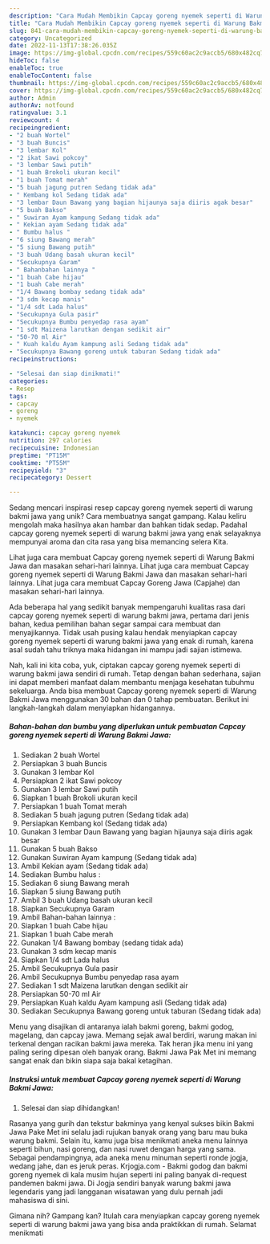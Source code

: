 ```yaml
---
description: "Cara Mudah Membikin Capcay goreng nyemek seperti di Warung Bakmi Jawa yang Mantap"
title: "Cara Mudah Membikin Capcay goreng nyemek seperti di Warung Bakmi Jawa yang Mantap"
slug: 841-cara-mudah-membikin-capcay-goreng-nyemek-seperti-di-warung-bakmi-jawa-yang-mantap
category: Uncategorized
date: 2022-11-13T17:38:26.035Z
image: https://img-global.cpcdn.com/recipes/559c60ac2c9accb5/680x482cq70/capcay-goreng-nyemek-seperti-di-warung-bakmi-jawa-foto-resep-utama.jpg
hideToc: false
enableToc: true
enableTocContent: false
thumbnail: https://img-global.cpcdn.com/recipes/559c60ac2c9accb5/680x482cq70/capcay-goreng-nyemek-seperti-di-warung-bakmi-jawa-foto-resep-utama.jpg
cover: https://img-global.cpcdn.com/recipes/559c60ac2c9accb5/680x482cq70/capcay-goreng-nyemek-seperti-di-warung-bakmi-jawa-foto-resep-utama.jpg
author: Admin
authorAv: notfound
ratingvalue: 3.1
reviewcount: 4
recipeingredient:
- "2 buah Wortel"
- "3 buah Buncis"
- "3 lembar Kol"
- "2 ikat Sawi pokcoy"
- "3 lembar Sawi putih"
- "1 buah Brokoli ukuran kecil"
- "1 buah Tomat merah"
- "5 buah jagung putren Sedang tidak ada"
- " Kembang kol Sedang tidak ada"
- "3 lembar Daun Bawang yang bagian hijaunya saja diiris agak besar"
- "5 buah Bakso"
- " Suwiran Ayam kampung Sedang tidak ada"
- " Kekian ayam Sedang tidak ada"
- " Bumbu halus "
- "6 siung Bawang merah"
- "5 siung Bawang putih"
- "3 buah Udang basah ukuran kecil"
- "Secukupnya Garam"
- " Bahanbahan lainnya "
- "1 buah Cabe hijau"
- "1 buah Cabe merah"
- "1/4 Bawang bombay sedang tidak ada"
- "3 sdm kecap manis"
- "1/4 sdt Lada halus"
- "Secukupnya Gula pasir"
- "Secukupnya Bumbu penyedap rasa ayam"
- "1 sdt Maizena larutkan dengan sedikit air"
- "50-70 ml Air"
- " Kuah kaldu Ayam kampung asli Sedang tidak ada"
- "Secukupnya Bawang goreng untuk taburan Sedang tidak ada"
recipeinstructions:

- "Selesai dan siap dinikmati!"
categories:
- Resep
tags:
- capcay
- goreng
- nyemek

katakunci: capcay goreng nyemek 
nutrition: 297 calories
recipecuisine: Indonesian
preptime: "PT15M"
cooktime: "PT55M"
recipeyield: "3"
recipecategory: Dessert

---
```





Sedang mencari inspirasi resep capcay goreng nyemek seperti di warung bakmi jawa yang unik? Cara membuatnya sangat gampang. Kalau keliru mengolah maka hasilnya akan hambar dan bahkan tidak sedap. Padahal capcay goreng nyemek seperti di warung bakmi jawa yang enak selayaknya mempunyai aroma dan cita rasa yang bisa memancing selera Kita.





Lihat juga cara membuat Capcay goreng nyemek seperti di Warung Bakmi Jawa dan masakan sehari-hari lainnya. Lihat juga cara membuat Capcay goreng nyemek seperti di Warung Bakmi Jawa dan masakan sehari-hari lainnya. Lihat juga cara membuat Capcay Goreng Jawa (Capjahe) dan masakan sehari-hari lainnya.

Ada beberapa hal yang sedikit banyak mempengaruhi kualitas rasa dari capcay goreng nyemek seperti di warung bakmi jawa, pertama dari jenis bahan, kedua pemilihan bahan segar sampai cara membuat dan menyajikannya. Tidak usah pusing kalau hendak menyiapkan capcay goreng nyemek seperti di warung bakmi jawa yang enak di rumah, karena asal sudah tahu triknya maka hidangan ini mampu jadi sajian istimewa.






Nah, kali ini kita coba, yuk, ciptakan capcay goreng nyemek seperti di warung bakmi jawa sendiri di rumah. Tetap dengan bahan sederhana, sajian ini dapat memberi manfaat dalam membantu menjaga kesehatan tubuhmu sekeluarga. Anda bisa membuat Capcay goreng nyemek seperti di Warung Bakmi Jawa menggunakan 30 bahan dan 0 tahap pembuatan. Berikut ini langkah-langkah dalam menyiapkan hidangannya.

<!--inarticleads1-->

##### Bahan-bahan dan bumbu yang diperlukan untuk pembuatan Capcay goreng nyemek seperti di Warung Bakmi Jawa:

1. Sediakan 2 buah Wortel
1. Persiapkan 3 buah Buncis
1. Gunakan 3 lembar Kol
1. Persiapkan 2 ikat Sawi pokcoy
1. Gunakan 3 lembar Sawi putih
1. Siapkan 1 buah Brokoli ukuran kecil
1. Persiapkan 1 buah Tomat merah
1. Sediakan 5 buah jagung putren (Sedang tidak ada)
1. Persiapkan  Kembang kol (Sedang tidak ada)
1. Gunakan 3 lembar Daun Bawang yang bagian hijaunya saja diiris agak besar
1. Gunakan 5 buah Bakso
1. Gunakan  Suwiran Ayam kampung (Sedang tidak ada)
1. Ambil  Kekian ayam (Sedang tidak ada)
1. Sediakan  Bumbu halus :
1. Sediakan 6 siung Bawang merah
1. Siapkan 5 siung Bawang putih
1. Ambil 3 buah Udang basah ukuran kecil
1. Siapkan Secukupnya Garam
1. Ambil  Bahan-bahan lainnya :
1. Siapkan 1 buah Cabe hijau
1. Siapkan 1 buah Cabe merah
1. Gunakan 1/4 Bawang bombay (sedang tidak ada)
1. Gunakan 3 sdm kecap manis
1. Siapkan 1/4 sdt Lada halus
1. Ambil Secukupnya Gula pasir
1. Ambil Secukupnya Bumbu penyedap rasa ayam
1. Sediakan 1 sdt Maizena larutkan dengan sedikit air
1. Persiapkan 50-70 ml Air
1. Persiapkan  Kuah kaldu Ayam kampung asli (Sedang tidak ada)
1. Sediakan Secukupnya Bawang goreng untuk taburan (Sedang tidak ada)


Menu yang disajikan di antaranya ialah bakmi goreng, bakmi godog, magelang, dan capcay jawa. Memang sejak awal berdiri, warung makan ini terkenal dengan racikan bakmi jawa mereka. Tak heran jika menu ini yang paling sering dipesan oleh banyak orang. Bakmi Jawa Pak Met ini memang sangat enak dan bikin siapa saja bakal ketagihan. 

<!--inarticleads2-->

##### Instruksi untuk membuat Capcay goreng nyemek seperti di Warung Bakmi Jawa:


1. Selesai dan siap dihidangkan!

Rasanya yang gurih dan tekstur bakminya yang kenyal sukses bikin Bakmi Jawa Pake Met ini selalu jadi rujukan banyak orang yang baru mau buka warung bakmi. Selain itu, kamu juga bisa menikmati aneka menu lainnya seperti bihun, nasi goreng, dan nasi ruwet dengan harga yang sama. Sebagai pendampingnya, ada aneka menu minuman seperti ronde jogja, wedang jahe, dan es jeruk peras. Krjogja.com - Bakmi godog dan bakmi goreng nyemek di kala musim hujan seperti ini paling banyak di-request pandemen bakmi jawa. Di Jogja sendiri banyak warung bakmi jawa legendaris yang jadi langganan wisatawan yang dulu pernah jadi mahasiswa di sini. 

Gimana nih? Gampang kan? Itulah cara menyiapkan capcay goreng nyemek seperti di warung bakmi jawa yang bisa anda praktikkan di rumah. Selamat menikmati
